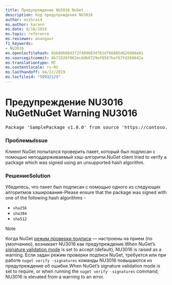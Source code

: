 ```yaml
---
title: Предупреждение NU3016 NuGet
description: Код предупреждения NU3016
author: mishra14
ms.author: karann
ms.date: 8/16/2018
ms.topic: reference
ms.reviewer: anangaur
f1_keywords:
- NU3016
ms.openlocfilehash: 8bb89600d372f489683d761d766085d626900a01
ms.sourcegitcommit: 6b71926f062ecddb8729ef8567baf67fd269642a
ms.translationtype: MT
ms.contentlocale: ru-RU
ms.lasthandoff: 04/22/2019
ms.locfileid: "59932129"
---
```

# <a name="nuget-warning-nu3016"></a><span data-ttu-id="2d749-103">Предупреждение NU3016 NuGet</span><span class="sxs-lookup"><span data-stu-id="2d749-103">NuGet Warning NU3016</span></span>

<pre>Package 'SamplePackage v1.0.0' from source 'https://contoso.com/index.json': The package hash uses an unsupported hash algorithm.</pre>

### <a name="issue"></a><span data-ttu-id="2d749-104">Проблемы</span><span class="sxs-lookup"><span data-stu-id="2d749-104">Issue</span></span>

<span data-ttu-id="2d749-105">Клиент NuGet попытался проверить пакет, который был подписан с помощью неподдерживаемый хэш-алгоритм.</span><span class="sxs-lookup"><span data-stu-id="2d749-105">NuGet client tried to verify a package which was signed using an unsupported hash algorithm.</span></span>


### <a name="solution"></a><span data-ttu-id="2d749-106">Решение</span><span class="sxs-lookup"><span data-stu-id="2d749-106">Solution</span></span>

<span data-ttu-id="2d749-107">Убедитесь, что пакет был подписан с помощью одного из следующих алгоритмов хэширования-</span><span class="sxs-lookup"><span data-stu-id="2d749-107">Please ensure that the package was signed  with one of the following hash algorithms -</span></span> 
* `sha256`
* `sha384`
* `sha512`


> [!Note]
> <span data-ttu-id="2d749-108">Когда NuGet [режим проверки подписи](https://docs.microsoft.com/en-us/nuget/consume-packages/installing-signed-packages#configure-package-signature-requirements) — настроены на прием (по умолчанию), возникает NU3016 как предупреждение.</span><span class="sxs-lookup"><span data-stu-id="2d749-108">When NuGet’s [signature validation mode](https://docs.microsoft.com/en-us/nuget/consume-packages/installing-signed-packages#configure-package-signature-requirements) is set to accept (default), NU3016 is raised as a warning.</span></span> <span data-ttu-id="2d749-109">Если задан режим проверки подписи NuGet, требуется или при работе `nuget verify -signatures` команды NU3016 повышаются из предупреждение об ошибке.</span><span class="sxs-lookup"><span data-stu-id="2d749-109">When NuGet’s signature validation mode is set to require, or when running the `nuget verify -signatures` command, NU3016 is elevated from a warning to an error.</span></span> 